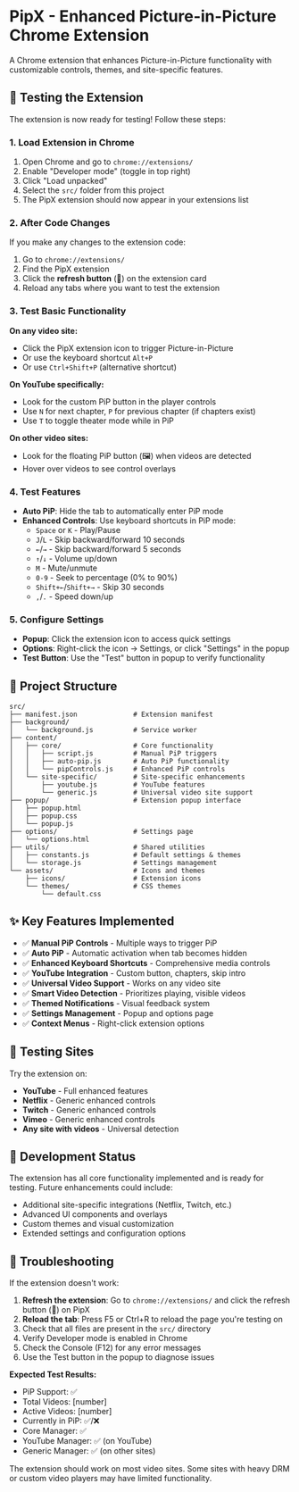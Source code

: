 # PipX - Enhanced Picture-in-Picture Chrome Extension

A Chrome extension that enhances Picture-in-Picture functionality with customizable controls, themes, and site-specific features.

## 🚀 Testing the Extension

The extension is now ready for testing! Follow these steps:

### 1. Load Extension in Chrome

1. Open Chrome and go to `chrome://extensions/`
2. Enable "Developer mode" (toggle in top right)
3. Click "Load unpacked"
4. Select the `src/` folder from this project
5. The PipX extension should now appear in your extensions list

### 2. After Code Changes

If you make any changes to the extension code:
1. Go to `chrome://extensions/`
2. Find the PipX extension
3. Click the **refresh button** (🔄) on the extension card
4. Reload any tabs where you want to test the extension

### 3. Test Basic Functionality

**On any video site:**
- Click the PipX extension icon to trigger Picture-in-Picture
- Or use the keyboard shortcut `Alt+P`
- Or use `Ctrl+Shift+P` (alternative shortcut)

**On YouTube specifically:**
- Look for the custom PiP button in the player controls
- Use `N` for next chapter, `P` for previous chapter (if chapters exist)
- Use `T` to toggle theater mode while in PiP

**On other video sites:**
- Look for the floating PiP button (🖼️) when videos are detected
- Hover over videos to see control overlays

### 4. Test Features

- **Auto PiP**: Hide the tab to automatically enter PiP mode
- **Enhanced Controls**: Use keyboard shortcuts in PiP mode:
  - `Space` or `K` - Play/Pause
  - `J`/`L` - Skip backward/forward 10 seconds
  - `←`/`→` - Skip backward/forward 5 seconds  
  - `↑`/`↓` - Volume up/down
  - `M` - Mute/unmute
  - `0-9` - Seek to percentage (0% to 90%)
  - `Shift+←`/`Shift+→` - Skip 30 seconds
  - `,`/`.` - Speed down/up

### 5. Configure Settings

- **Popup**: Click the extension icon to access quick settings
- **Options**: Right-click the icon → Settings, or click "Settings" in the popup
- **Test Button**: Use the "Test" button in popup to verify functionality

## 📁 Project Structure

```
src/
├── manifest.json              # Extension manifest
├── background/
│   └── background.js          # Service worker
├── content/
│   ├── core/                  # Core functionality
│   │   ├── script.js          # Manual PiP triggers
│   │   ├── auto-pip.js        # Auto PiP functionality  
│   │   └── pipControls.js     # Enhanced PiP controls
│   └── site-specific/         # Site-specific enhancements
│       ├── youtube.js         # YouTube features
│       └── generic.js         # Universal video site support
├── popup/                     # Extension popup interface
│   ├── popup.html
│   ├── popup.css
│   └── popup.js
├── options/                   # Settings page
│   └── options.html
├── utils/                     # Shared utilities
│   ├── constants.js           # Default settings & themes
│   └── storage.js             # Settings management
└── assets/                    # Icons and themes
    ├── icons/                 # Extension icons
    └── themes/                # CSS themes
        └── default.css
```

## ✨ Key Features Implemented

- ✅ **Manual PiP Controls** - Multiple ways to trigger PiP
- ✅ **Auto PiP** - Automatic activation when tab becomes hidden
- ✅ **Enhanced Keyboard Shortcuts** - Comprehensive media controls
- ✅ **YouTube Integration** - Custom button, chapters, skip intro
- ✅ **Universal Video Support** - Works on any video site
- ✅ **Smart Video Detection** - Prioritizes playing, visible videos
- ✅ **Themed Notifications** - Visual feedback system
- ✅ **Settings Management** - Popup and options page
- ✅ **Context Menus** - Right-click extension options

## 🧪 Testing Sites

Try the extension on:
- **YouTube** - Full enhanced features
- **Netflix** - Generic enhanced controls
- **Twitch** - Generic enhanced controls  
- **Vimeo** - Generic enhanced controls
- **Any site with videos** - Universal detection

## 🔧 Development Status

The extension has all core functionality implemented and is ready for testing. Future enhancements could include:
- Additional site-specific integrations (Netflix, Twitch, etc.)
- Advanced UI components and overlays
- Custom themes and visual customization
- Extended settings and configuration options

## 🐛 Troubleshooting

If the extension doesn't work:
1. **Refresh the extension**: Go to `chrome://extensions/` and click the refresh button (🔄) on PipX
2. **Reload the tab**: Press F5 or Ctrl+R to reload the page you're testing on
3. Check that all files are present in the `src/` directory
4. Verify Developer mode is enabled in Chrome
5. Check the Console (F12) for any error messages
6. Use the Test button in the popup to diagnose issues

**Expected Test Results:**
- PiP Support: ✅
- Total Videos: [number]
- Active Videos: [number]  
- Currently in PiP: ✅/❌
- Core Manager: ✅
- YouTube Manager: ✅ (on YouTube)
- Generic Manager: ✅ (on other sites)

The extension should work on most video sites. Some sites with heavy DRM or custom video players may have limited functionality. 
